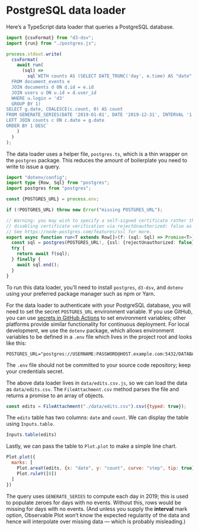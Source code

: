 # PostgreSQL data loader

Here’s a TypeScript data loader that queries a PostgreSQL database.

```ts run=false
import {csvFormat} from "d3-dsv";
import {run} from "./postgres.js";

process.stdout.write(
  csvFormat(
    await run(
      (sql) =>
        sql`WITH counts AS (SELECT DATE_TRUNC('day', e.time) AS "date", COUNT(*) AS "count"
  FROM document_events e
  JOIN documents d ON d.id = e.id
  JOIN users u ON u.id = d.user_id
  WHERE u.login = 'd3'
  GROUP BY 1)
SELECT g.date, COALESCE(c.count, 0) AS count
FROM GENERATE_SERIES(DATE '2019-01-01', DATE '2019-12-31', INTERVAL '1 DAY') AS g(date)
LEFT JOIN counts c ON c.date = g.date
ORDER BY 1 DESC`
    )
  )
);
```

The data loader uses a helper file, `postgres.ts`, which is a thin wrapper on the `postgres` package. This reduces the amount of boilerplate you need to write to issue a query.

```ts run=false
import "dotenv/config";
import type {Row, Sql} from "postgres";
import postgres from "postgres";

const {POSTGRES_URL} = process.env;

if (!POSTGRES_URL) throw new Error("missing POSTGRES_URL");

// Warning: you may wish to specify a self-signed certificate rather than
// disabling certificate verification via rejectUnauthorized: false as below.
// See https://node-postgres.com/features/ssl for more.
export async function run<T extends Row[]>(f: (sql: Sql) => Promise<T>): Promise<T> {
  const sql = postgres(POSTGRES_URL!, {ssl: {rejectUnauthorized: false}});
  try {
    return await f(sql);
  } finally {
    await sql.end();
  }
}
```

<div class="note">

To run this data loader, you’ll need to install `postgres`, `d3-dsv`, and `dotenv` using your preferred package manager such as npm or Yarn.

</div>

For the data loader to authenticate with your PostgreSQL database, you will need to set the secret `POSTGRES_URL` environment variable. If you use GitHub, you can use [secrets in GitHub Actions](https://docs.github.com/en/actions/security-guides/using-secrets-in-github-actions) to set environment variables; other platforms provide similar functionality for continuous deployment. For local development, we use the `dotenv` package, which allows environment variables to be defined in a `.env` file which lives in the project root and looks like this:

```
POSTGRES_URL="postgres://USERNAME:PASSWORD@HOST.example.com:5432/DATABASE"
```

<div class="warning">

The `.env` file should not be committed to your source code repository; keep your credentials secret.

</div>

The above data loader lives in `data/edits.csv.js`, so we can load the data as `data/edits.csv`. The `FileAttachment.csv` method parses the file and returns a promise to an array of objects.

```js echo
const edits = FileAttachment("./data/edits.csv").csv({typed: true});
```

The `edits` table has two columns: `date` and `count`. We can display the table using `Inputs.table`.

```js echo
Inputs.table(edits)
```

Lastly, we can pass the table to `Plot.plot` to make a simple line chart.

```js echo
Plot.plot({
  marks: [
    Plot.areaY(edits, {x: "date", y: "count", curve: "step", tip: true}),
    Plot.ruleY([0])
  ]
})
```

<div class="tip">

The query uses `GENERATE_SERIES` to compute each day in 2019; this is used to populate zeroes for days with no events. Without this, rows would be missing for days with no events. (And unless you supply the **interval** mark option, Observable Plot won’t know the expected regularity of the data and hence will interpolate over missing data — which is probably misleading.)

</div>
